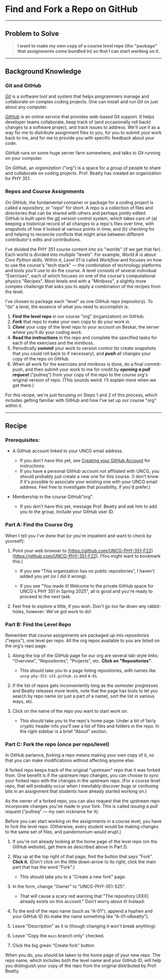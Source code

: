 # Find and Fork a Repo on GitHub
___

## Problem to Solve

> **I want to make my own copy of a course level repo (the "package" that assignments come bundled in) so that I can start working on it.**
___

## Background Knowledge

### Git and GitHub

[_Git_](https://git-scm.com/) is a software tool and system that helps programmers manage and collaborate on complex coding projects. One can install and run _Git_ on just about any computer.

[_GitHub_](https://github.com/) is an online service that provides web-based Git support. It helps developer teams collaborate, keep track of (and occasionally roll back) changes to a software project, and track issues to address. We'll use it as a way for me to distribute assignment files to you, for you to submit your work back to me, and for me to provide you with specific feedback about your code.

_GitHub_ runs on some huge server farm somewhere, and talks to _Git_ running on your computer.

On _GitHub_, an _organization_ ("org") is a space for a group of people to share and collaborate on coding projects. Prof. Beatty has created an organization for PHY 351.


### Repos and Course Assignments

On GitHub, the fundamental container or package for a coding project is called a _repository_, or "_repo_" for short. A repo is a collection of files and directories that can be shared with others and perhaps jointly edited. GitHub is built upon the [_git_](https://git-scm.com/) version control system, which takes care of (a) keeping a historical record of all changes to a repo's files over time, with snapshots of how it looked at various points in time; and (b) checking for and helping to reconcile conflicts that might arise between different contributor's edits and contributions.

I've divided the PHY 351 course content into six "worlds" (if we get that far). Each world is divided into multiple "levels". For example, _World A_ is about _Core Python_ skills. Within it, _Level 01_ is called _Workflow_ and focuses on how to use the course's "tech stack" — the combination of technology platforms and tools you'll use to do the course. A level consists of several individual "Exercises", each of which focuses on one of the course's computational physics "Recipes". Most levels end with a "Miniboss", a slightly more complex challenge that asks you to apply a combination of the recipes from the level.

I've chosen to package each "level" as one GitHub repo (repository). To "do" a level, the essence of what you need to accomplish is:

1. **Find the level repo** in our course "org" (organization) on GitHub.
2. **_Fork_** that repo to make your own copy to do your work in.
2. **_Clone_** your copy of the level repo to your account on Beskar, the server where you'll do your coding work.
3. **Read the instructions** in the repo and complete the specified tasks for each of the exercises and the miniboss.
4. Periodically **_commit_** your work to version control (to create snapshots that you could roll back to if necessary), and **_push_** all changes your copy of the repo on GitHub.
4. When all work for the exercises and miniboss is done, do a final commit-push, and then submit your work to me for credit by **_opening a pull request_** ("pullreq") from your copy of the repo to the course org's original version of repo. (This sounds weird. I'll explain more when we get there.)

For this recipe, we're just focusing on Steps 1 and 2 of this process, which includes getting familiar with GitHub and how I've set up our course "org" within it.
___

## Recipe

### Prerequisites:

- A GitHub account linked to your UNCG email address.
    - If you don't have this yet, see [Creating your GitHub Account](../../../topics/setup/github-account.md) for instructions.
    - If you have a personal GitHub account not affiliated with UNCG, you should probably just create a new one for this course. (I don't know if it's possible to associate your existing one with your UNCG email address. Feel free to investigate that possibility, if you'd prefer.)

- Membership in the course GitHub"org".
    - If you don't have this yet, message Prof. Beatty and ask him to add you to the group, Include your GitHub user ID.

### Part A: Find the Course Org

When I tell you I've done that (or you're impatient and want to check by yourself):

1. Point your web browser to [https://github.com/UNCG-PHY-351-F22](https://github.com/UNCG-PHY-351-F22). (You might want to bookmark this.)

    * If you see "This organization has no public repositories", I haven't added you yet (or I did it wrong).

    * If you see "You made it! Welcome to the private GitHub space for UNCG's PHY 351 in Spring 2025", all is good and you're ready to proceed to the next task.

2. Feel free to explore a little, if you wish. Don't go _too_ far down any rabbit-holes, however: We've got work to do!

### Part B: Find the Level Repo

Remember that course assignments are packaged up into _repositories_ ("repos"), one level per repo. All the org repos available to you are listed on the org's repo page.

1. Along the top of the GitHub page for our org are several tab-style links: "Overview", "Repositories", "Projects", etc. **Click on "Repositories"**.
    - This should take you to a page listing repositories, with names like `uncg-phy-351-s25.github.io` and `A-01`.

1. If the list of repos gets inconveniently long as the semester progresses and Beatty releases more levels, note that the page has tools to let you search by repo name (or just a part of a name), sort the list in various ways, etc.

1. Click on the name of the repo you want to start work on.
    - This should take you to the repo's home page. Under a bit of fairly cryptic header info you'll see a list of files and folders in the repo. In the right sidebar is a brief "About" section.


### Part C: Fork the repo (once per repo/level)

In GitHub parlance, _forking_ a repo means making your own copy of it, so that you can make modifications without affecting anyone else.

A forked repo keeps track of the original "upstream" repo that it was forked from. One benefit is if the upstream repo changes, you can choose to _sync_ your forked repo with the changes in the upstream repo. (For a course level repo, that will probably occur when I inevitably discover bugs or confusing bits in an assignment that students have already started working on.)

As the owner of a forked repo, you can also request that the upstream repo incorporate changes you've made in your fork. This is called _issuing a pull request_ ("pullreq" — my own nickname for it).

Before you can start working on the assignments in a course level, you have to fork the level repo. (Otherwise, every student would be making changes to the same set of files, and pandemonium would erupt.)

1. If you're not already looking at the home page of the level repo (on the GitHub website), get there as described above in Part D.

1. Way up at the top right of that page, find the button that says "Fork". **Click it.** (Don't click on the little down-arrow to its right; click the main part that has the word "Fork".)
    - This should take you to a "Create a new fork" page.

1. In the form, change "Owner" to "UNCG-PHY-351-S25".
    - That will cause a scary red warning that "The repository \[XXX\] already exists on this account." Don't worry about it! Instead:

1. To the end of the repo name (such as "A-01"), append a hyphen and your GitHub ID (to make the name something like "A-01-idbeatty").

1. Leave "Description" as it is (though changing it won't break anything).

1. Leave "Copy the `main` branch only" checked.

1. Click the big green "Create fork" button.

When you do, you should be taken to the home page of your new repo. The repo name, which includes both the level name and your GitHub ID, will help you distinguish your copy of the repo from the original distributed by Prof. Beatty.
